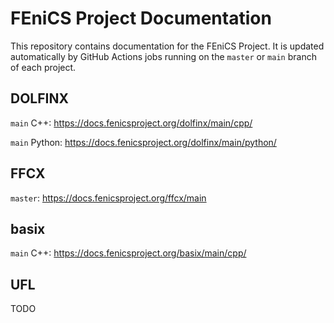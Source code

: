 # FEniCS Project Documentation

This repository contains documentation for the FEniCS Project.
It is updated automatically by GitHub Actions jobs running on
the `master` or `main` branch of each project.

## DOLFINX

`main` C++: https://docs.fenicsproject.org/dolfinx/main/cpp/

`main` Python: https://docs.fenicsproject.org/dolfinx/main/python/

## FFCX

`master`: https://docs.fenicsproject.org/ffcx/main

## basix

`main` C++: https://docs.fenicsproject.org/basix/main/cpp/

## UFL

TODO
